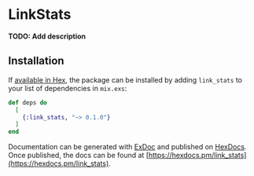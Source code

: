 # LinkStats

**TODO: Add description**

## Installation

If [available in Hex](https://hex.pm/docs/publish), the package can be installed
by adding `link_stats` to your list of dependencies in `mix.exs`:

```elixir
def deps do
  [
    {:link_stats, "~> 0.1.0"}
  ]
end
```

Documentation can be generated with [ExDoc](https://github.com/elixir-lang/ex_doc)
and published on [HexDocs](https://hexdocs.pm). Once published, the docs can
be found at [https://hexdocs.pm/link_stats](https://hexdocs.pm/link_stats).

